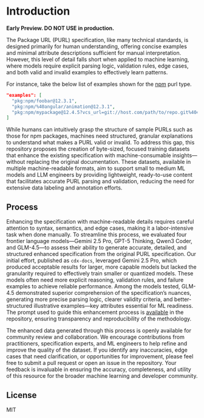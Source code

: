 # Introduction

**Early Preview. DO NOT USE in production.**

The Package URL (PURL) specification, like many technical standards, is designed primarily for human understanding, offering concise examples and minimal attribute descriptions sufficient for manual interpretation. However, this level of detail falls short when applied to machine learning, where models require explicit parsing logic, validation rules, edge cases, and both valid and invalid examples to effectively learn patterns.

For instance, take the below list of examples shown for the [npm](https://github.com/package-url/purl-spec/blob/373482246a06e86b9123d1d5ed75f2ea306e228d/types/npm-definition.json#L27) purl type.

```json
"examples": [
  "pkg:npm/foobar@12.3.1",
  "pkg:npm/%40angular/animation@12.3.1",
  "pkg:npm/mypackage@12.4.5?vcs_url=git://host.com/path/to/repo.git%404345abcd34343"
]
```

While humans can intuitively grasp the structure of sample PURLs such as those for npm packages, machines need structured, granular explanations to understand what makes a PURL valid or invalid. To address this gap, this repository proposes the creation of byte-sized, focused training datasets that enhance the existing specification with machine-consumable insights—without replacing the original documentation. These datasets, available in multiple machine-readable formats, aim to support small to medium ML models and LLM engineers by providing lightweight, ready-to-use content that facilitates accurate PURL parsing and validation, reducing the need for extensive data labeling and annotation efforts.

## Process

Enhancing the specification with machine-readable details requires careful attention to syntax, semantics, and edge cases, making it a labor-intensive task when done manually. To streamline this process, we evaluated four frontier language models—Gemini 2.5 Pro, GPT-5 Thinking, Qwen3 Coder, and GLM-4.5—to assess their ability to generate accurate, detailed, and structured enhanced specification from the original PURL specification. Our initial effort, published as `cdx-docs`, leveraged Gemini 2.5 Pro, which produced acceptable results for larger, more capable models but lacked the granularity required to effectively train smaller or quantized models. These models often need more explicit reasoning, validation rules, and failure examples to achieve reliable performance. Among the models tested, GLM-4.5 demonstrated superior comprehension of the specification’s nuances, generating more precise parsing logic, clearer validity criteria, and better-structured illustrative examples—key attributes essential for ML readiness. The prompt used to guide this enhancement process is [available](./PROMPT.md) in the repository, ensuring transparency and reproducibility of the methodology.

The enhanced data generated through this process is openly available for community review and collaboration. We encourage contributions from practitioners, specification experts, and ML engineers to help refine and improve the quality of the dataset. If you identify any inaccuracies, edge cases that need clarification, or opportunities for improvement, please feel free to submit a pull request or open an issue in the repository. Your feedback is invaluable in ensuring the accuracy, completeness, and utility of this resource for the broader machine learning and developer community.

## License

MIT
